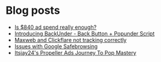# Blog posts
<!-- BLOG-POST-LIST:START -->
- [Is $840 ad spend really enough?](https://afflift.com/f/threads/is-840-ad-spend-really-enough.10153/)
- [Introducing BackUnder - Back Button + Popunder Script](https://afflift.com/f/threads/introducing-backunder-back-button-popunder-script.10073/)
- [Maxweb and Clickflare not tracking correctly](https://afflift.com/f/threads/maxweb-and-clickflare-not-tracking-correctly.10152/)
- [Issues with Google Safebrowsing](https://afflift.com/f/threads/issues-with-google-safebrowsing.10136/)
- [Itsjay24&#39;s Propeller Ads Journey To Pop Mastery](https://afflift.com/f/threads/itsjay24s-propeller-ads-journey-to-pop-mastery.10146/)
<!-- BLOG-POST-LIST:END -->
